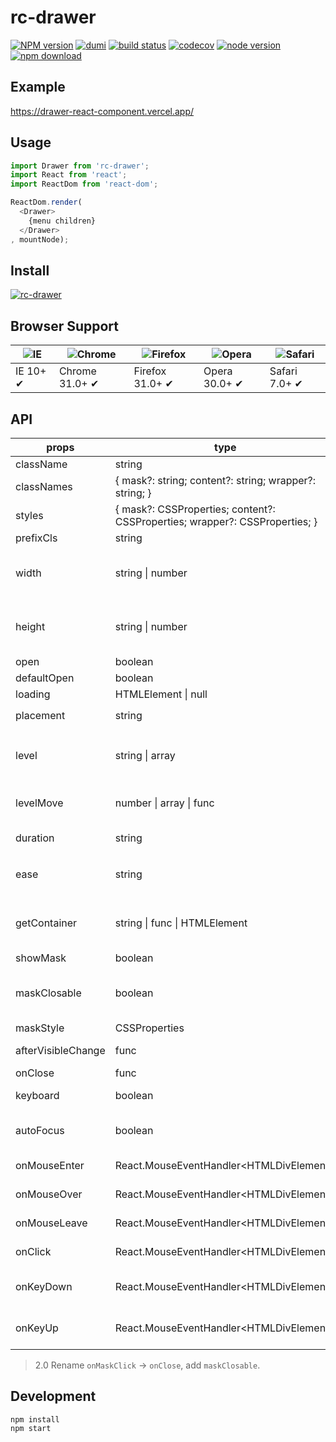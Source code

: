 # rc-drawer

[![NPM version][npm-image]][npm-url] [![dumi](https://img.shields.io/badge/docs%20by-dumi-blue?style=flat-square)](https://github.com/umijs/dumi) [![build status][github-actions-image]][github-actions-url] [![codecov](https://codecov.io/gh/react-component/drawer/branch/master/graph/badge.svg)](https://codecov.io/gh/react-component/drawer) [![node version][node-image]][node-url] [![npm download][download-image]][download-url]

[npm-image]: http://img.shields.io/npm/v/rc-drawer.svg?style=flat-square
[npm-url]: http://npmjs.org/package/rc-drawer
[github-actions-image]: https://github.com/react-component/drawer/workflows/CI/badge.svg
[github-actions-url]: https://github.com/react-component/drawer/actions
[node-image]: https://img.shields.io/badge/node.js-%3E=_0.10-green.svg?style=flat-square
[node-url]: http://nodejs.org/download/
[download-image]: https://img.shields.io/npm/dm/rc-drawer.svg?style=flat-square
[download-url]: https://npmjs.org/package/rc-drawer

## Example

https://drawer-react-component.vercel.app/

## Usage

```js
import Drawer from 'rc-drawer';
import React from 'react';
import ReactDom from 'react-dom';

ReactDom.render(
  <Drawer>
    {menu children}
  </Drawer>
, mountNode);
```

## Install

[![rc-drawer](https://nodei.co/npm/rc-drawer.png)](https://npmjs.org/package/rc-drawer)

## Browser Support

| ![IE](https://github.com/alrra/browser-logos/blob/master/src/edge/edge_48x48.png?raw=true) | ![Chrome](https://github.com/alrra/browser-logos/blob/master/src/chrome/chrome_48x48.png?raw=true) | ![Firefox](https://github.com/alrra/browser-logos/blob/master/src/firefox/firefox_48x48.png?raw=true) | ![Opera](https://github.com/alrra/browser-logos/blob/master/src/opera/opera_48x48.png?raw=true) | ![Safari](https://github.com/alrra/browser-logos/blob/master/src/safari/safari_48x48.png?raw=true) |
| ------------------------------------------------------------------------------------------ | -------------------------------------------------------------------------------------------------- | ----------------------------------------------------------------------------------------------------- | ----------------------------------------------------------------------------------------------- | -------------------------------------------------------------------------------------------------- |
| IE 10+ ✔                                                                                  | Chrome 31.0+ ✔                                                                                    | Firefox 31.0+ ✔                                                                                      | Opera 30.0+ ✔                                                                                  | Safari 7.0+ ✔                                                                                     |

## API

| props              | type                                                                        | default                                | description                                                                   |
| ------------------ | --------------------------------------------------------------------------- | -------------------------------------- | ----------------------------------------------------------------------------- |
| className          | string                                                                      | null                                   | -                                                                             |
| classNames         | { mask?: string; content?: string; wrapper?: string; }                      | -                                      | pass className to target area                                                 |
| styles             | { mask?: CSSProperties; content?: CSSProperties; wrapper?: CSSProperties; } | -                                      | pass style to target area                                                     |
| prefixCls          | string                                                                      | 'drawer'                               | prefix class                                                                  |
| width              | string \| number                                                            | null                                   | drawer content wrapper width, drawer level transition width                   |
| height             | string \| number                                                            | null                                   | drawer content wrapper height, drawer level transition height                 |
| open               | boolean                                                                     | false                                  | open or close menu                                                            |
| defaultOpen        | boolean                                                                     | false                                  | default open menu                                                             |
| loading            | HTMLElement \| null                                                         | null                                   | loading element                                                               |
| placement          | string                                                                      | `left`                                 | `left` `top` `right` `bottom`                                                 |
| level              | string \| array                                                             | `all`                                  | With the drawer level element. `all`/ null / className / id / tagName / array |
| levelMove          | number \| array \| func                                                     | null                                   | level move value. default is drawer width                                     |
| duration           | string                                                                      | `.3s`                                  | level animation duration                                                      |
| ease               | string                                                                      | `cubic-bezier(0.78, 0.14, 0.15, 0.86)` | level animation timing function                                               |
| getContainer       | string \| func \| HTMLElement                                               | `body`                                 | Return the mount node for Drawer. if is `null` use React.creactElement        |
| showMask           | boolean                                                                     | true                                   | mask is show                                                                  |
| maskClosable       | boolean                                                                     | true                                   | Clicking on the mask (area outside the Drawer) to close the Drawer or not.    |
| maskStyle          | CSSProperties                                                               | null                                   | mask style                                                                    |
| afterVisibleChange | func                                                                        | null                                   | transition end callback(open)                                                 |
| onClose            | func                                                                        | null                                   | close click function                                                          |
| keyboard           | boolean                                                                     | true                                   | Whether support press esc to close                                            |
| autoFocus          | boolean                                                                     | true                                   | Whether focusing on the drawer after it opened                                |
| onMouseEnter       | React.MouseEventHandler\<HTMLDivElement\>                                   | -                                      | Trigger when mouse enter drawer panel                                         |
| onMouseOver        | React.MouseEventHandler\<HTMLDivElement\>                                   | -                                      | Trigger when mouse over drawer panel                                          |
| onMouseLeave       | React.MouseEventHandler\<HTMLDivElement\>                                   | -                                      | Trigger when mouse leave drawer panel                                         |
| onClick            | React.MouseEventHandler\<HTMLDivElement\>                                   | -                                      | Trigger when mouse click drawer panel                                         |
| onKeyDown          | React.MouseEventHandler\<HTMLDivElement\>                                   | -                                      | Trigger when mouse keydown on drawer panel                                    |
| onKeyUp            | React.MouseEventHandler\<HTMLDivElement\>                                   | -                                      | Trigger when mouse keyup on drawer panel                                      |

> 2.0 Rename `onMaskClick` -> `onClose`, add `maskClosable`.

## Development

```
npm install
npm start
```
